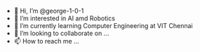 - 👋 Hi, I’m @george-1-0-1
- 👀 I’m interested in AI amd Robotics
- 🌱 I’m currently learning Computer Engineering at VIT Chennai
- 💞️ I’m looking to collaborate on ...
- 📫 How to reach me ...

<!---
george-1-0-1/george-1-0-1 is a ✨ special ✨ repository because its `README.md` (this file) appears on your GitHub profile.
You can click the Preview link to take a look at your changes.
--->

